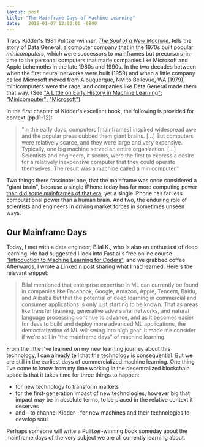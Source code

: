 ```yaml
---
layout: post
title: "The Mainframe Days of Machine Learning"
date:   2019-01-07 12:00:00 -0800
---
```


Tracy Kidder's 1981 Pulitzer-winner, [_The Soul of a New Machine_](https://www.amazon.com/Soul-New-Machine-Tracy-Kidder/dp/0316491977), tells the story of Data General, a computer company that in the 1970s built popular _minicomputers_, which were successors to mainframes but precursors-in-time to the personal computers that made companies like Microsoft and Apple behemoths in the late 1980s and 1990s. In the two decades between when the first neural networks were built (1959) and when a little company called Microsoft moved from Albuquerque, NM to Bellevue, WA (1979), minicomputers were the rage, and companies like Data General made them that way. (See ["A Little on Early History in Machine Learning"](https://ahumanlearningmachinelearning.com/2019/01/05/a-little-on-early-history-in-machine-learning.html); ["Minicomputer"](https://en.wikipedia.org/wiki/Minicomputer); ["Microsoft"](https://en.wikipedia.org/wiki/Microsoft)).

In the first chapter of Kidder's excellent book, the following is provided for context (pp.11-12):

> "In the early days, computers [mainframes] inspired widespread awe and the popular press dubbed them giant brains. [...] But computers were relatively scarce, and they were large and very expensive. Typically, one big machine served an entire organization. [...] Scientists and engineers, it seems, were the first to express a desire for a relatively inexpensive computer that they could operate themselves. The result was a machine called a minicomputer."

Two things there fascinate: one, that the mainframe was once considered a "giant brain", because a single iPhone today has far more computing power [than did some mainframes of that era](https://www.businessinsider.com/ibm-1970-mainframe-specs-are-ridiculous-today-2014-5), yet a single iPhone has far less computational power than a human brain. And two, the enduring role of scientists and engineers in driving market forces in sometimes unseen ways.

## Our Mainframe Days

Today, I met with a data engineer, Bilal K., who is also an enthusiast of deep learning. He had suggested I look into Fast.ai's free online course ["Introduction to Machine Learning for Coders"](https://www.fast.ai./), and we grabbed coffee. Afterwards, I wrote [a LinkedIn post](https://www.linkedin.com/feed/update/urn:li:activity:6488237468326989824) sharing what I had learned. Here's the relevant snippet:

>Bilal mentioned that enterprise expertise in ML can currently be found in companies like Facebook, Google, Amazon, Apple, Tencent, Baidu, and Alibaba but that the potential of deep learning in commercial and consumer applications is only just starting to be known. That as areas like transfer learning, generative adversarial networks, and natural language processing continue to advance, and as it becomes easier for devs to build and deploy more advanced ML applications, the democratization of ML will swing into high gear. It made me consider if we’re still in “the mainframe days” of machine learning.

From the little I've learned on my new learning journey about this technology, I can already tell that the technology is consequential. But we are still in the earliest days of commercialized machine learning. One thing I've come to know from my time working in the decentralized blockchain space is that it takes time for three things to happen:

* for new technology to transform markets
* for the first-generation impact of new technologies, however big that impact may be in absolute terms, to be placed in the relative context it deserves
* and—to channel Kidder—for new machines and their technologies to develop soul

Perhaps someone will write a Pulitzer-winning book someday about the mainframe days of the very subject we are all currently learning about.
